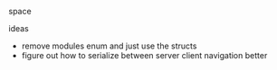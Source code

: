 space

ideas
- remove modules enum and just use the structs
- figure out how to serialize between server client navigation better

